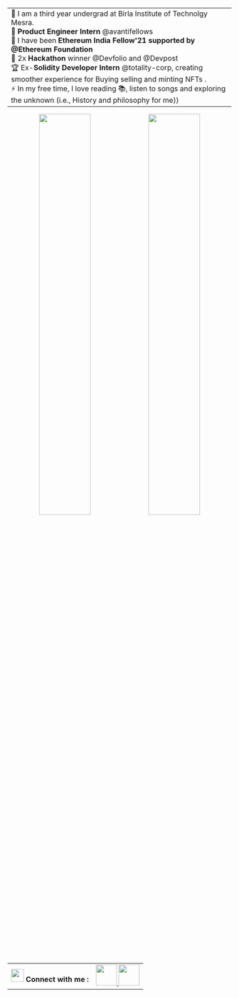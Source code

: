 

<table align="center">
<td>  
📝 I am a third year undergrad at Birla Institute of Technolgy Mesra. <br>
🚀 <strong>Product Engineer Intern </strong> @avantifellows<br>
🤞 I have been <strong>Ethereum India Fellow'21 supported by @Ethereum Foundation </strong> <br>
🥇 2x <strong>Hackathon</strong> winner @Devfolio and @Devpost <br>
🏆 Ex-<strong>Solidity Developer Intern </strong>  @totality-corp, creating smoother experience for Buying selling and minting NFTs . <br>
⚡ In my free time, I love reading 📚, listen to songs and exploring the unknown (i.e., History and philosophy for me))</td> <br>
  <table>
  
    
<p align="center">
  <img width="48%" src="https://github-readme-stats.vercel.app/api?username=gurleen3&show_icons=true&theme=jolly" />
  <img width="48%" src="https://github-readme-streak-stats.herokuapp.com/?user=gurleen3&theme=jolly" />
</p>

  <table align="center">
 <th> <img src="https://github.com/TheDudeThatCode/TheDudeThatCode/blob/master/Assets/Hi.gif" width="29px"/> Connect with me  :</th>
  <td>
   <a href="https://www.linkedin.com/in/gurleen-kaur-b861a1175/" class="pics"><img src="https://user-images.githubusercontent.com/56452820/132254880-375d3383-f227-4920-a94b-e567592268f8.png" height="47vh">  </a>
  <a href="https://mail.google.com/mail/?view=cm&fs=1&tf=1&to=gurleenkhalsa03@gmail.com" class="pics"><img src="https://user-images.githubusercontent.com/56452820/132254868-4afe403c-0c88-4023-86c5-23ef0ec7a3f7.png" height="47vh"></td>
    </table>


